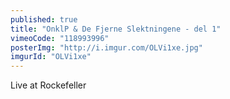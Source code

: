 ```yaml
---
published: true
title: "OnklP & De Fjerne Slektningene - del 1"
vimeoCode: "118993996"
posterImg: "http://i.imgur.com/OLVi1xe.jpg"
imgurId: "OLVi1xe"
---
```


Live at Rockefeller